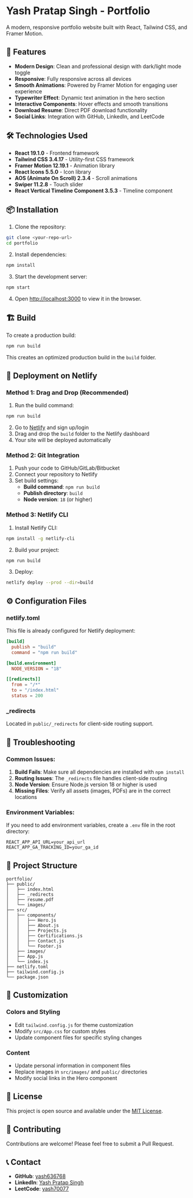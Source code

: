 # Yash Pratap Singh - Portfolio

A modern, responsive portfolio website built with React, Tailwind CSS, and Framer Motion.

## 🚀 Features

- **Modern Design**: Clean and professional design with dark/light mode toggle
- **Responsive**: Fully responsive across all devices
- **Smooth Animations**: Powered by Framer Motion for engaging user experience
- **Typewriter Effect**: Dynamic text animation in the hero section
- **Interactive Components**: Hover effects and smooth transitions
- **Download Resume**: Direct PDF download functionality
- **Social Links**: Integration with GitHub, LinkedIn, and LeetCode

## 🛠️ Technologies Used

- **React 19.1.0** - Frontend framework
- **Tailwind CSS 3.4.17** - Utility-first CSS framework
- **Framer Motion 12.19.1** - Animation library
- **React Icons 5.5.0** - Icon library
- **AOS (Animate On Scroll) 2.3.4** - Scroll animations
- **Swiper 11.2.8** - Touch slider
- **React Vertical Timeline Component 3.5.3** - Timeline component

## 📦 Installation

1. Clone the repository:
```bash
git clone <your-repo-url>
cd portfolio
```

2. Install dependencies:
```bash
npm install
```

3. Start the development server:
```bash
npm start
```

4. Open [http://localhost:3000](http://localhost:3000) to view it in the browser.

## 🏗️ Build

To create a production build:

```bash
npm run build
```

This creates an optimized production build in the `build` folder.

## 🚀 Deployment on Netlify

### Method 1: Drag and Drop (Recommended)

1. Run the build command:
```bash
npm run build
```

2. Go to [Netlify](https://netlify.com) and sign up/login
3. Drag and drop the `build` folder to the Netlify dashboard
4. Your site will be deployed automatically

### Method 2: Git Integration

1. Push your code to GitHub/GitLab/Bitbucket
2. Connect your repository to Netlify
3. Set build settings:
   - **Build command**: `npm run build`
   - **Publish directory**: `build`
   - **Node version**: `18` (or higher)

### Method 3: Netlify CLI

1. Install Netlify CLI:
```bash
npm install -g netlify-cli
```

2. Build your project:
```bash
npm run build
```

3. Deploy:
```bash
netlify deploy --prod --dir=build
```

## ⚙️ Configuration Files

### netlify.toml
This file is already configured for Netlify deployment:
```toml
[build]
  publish = "build"
  command = "npm run build"

[build.environment]
  NODE_VERSION = "18"

[[redirects]]
  from = "/*"
  to = "/index.html"
  status = 200
```

### _redirects
Located in `public/_redirects` for client-side routing support.

## 🔧 Troubleshooting

### Common Issues:

1. **Build Fails**: Make sure all dependencies are installed with `npm install`
2. **Routing Issues**: The `_redirects` file handles client-side routing
3. **Node Version**: Ensure Node.js version 18 or higher is used
4. **Missing Files**: Verify all assets (images, PDFs) are in the correct locations

### Environment Variables:
If you need to add environment variables, create a `.env` file in the root directory:
```env
REACT_APP_API_URL=your_api_url
REACT_APP_GA_TRACKING_ID=your_ga_id
```

## 📁 Project Structure

```
portfolio/
├── public/
│   ├── index.html
│   ├── _redirects
│   ├── resume.pdf
│   └── images/
├── src/
│   ├── components/
│   │   ├── Hero.js
│   │   ├── About.js
│   │   ├── Projects.js
│   │   ├── Certifications.js
│   │   ├── Contact.js
│   │   └── Footer.js
│   ├── images/
│   ├── App.js
│   └── index.js
├── netlify.toml
├── tailwind.config.js
└── package.json
```

## 🎨 Customization

### Colors and Styling
- Edit `tailwind.config.js` for theme customization
- Modify `src/App.css` for custom styles
- Update component files for specific styling changes

### Content
- Update personal information in component files
- Replace images in `src/images/` and `public/` directories
- Modify social links in the Hero component

## 📄 License

This project is open source and available under the [MIT License](LICENSE).

## 🤝 Contributing

Contributions are welcome! Please feel free to submit a Pull Request.

## 📞 Contact

- **GitHub**: [yash636768](https://github.com/yash636768)
- **LinkedIn**: [Yash Pratap Singh](https://linkedin.com/in/yash-pratap-singh-9012362a8/)
- **LeetCode**: [yash70077](https://leetcode.com/yash70077) 